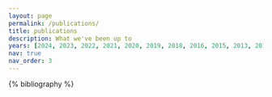 ```yaml
---
layout: page
permalink: /publications/
title: publications
description: What we've been up to
years: [2024, 2023, 2022, 2021, 2020, 2019, 2018, 2016, 2015, 2013, 2012, 2010, 2009, 2006]
nav: true
nav_order: 3
---
```


<!-- _pages/publications.md -->
<div class="publications">

{% bibliography %}

</div>
